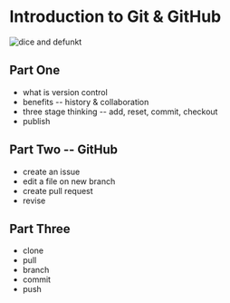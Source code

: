 # Introduction to Git & GitHub

![dice and defunkt](https://cloud.githubusercontent.com/assets/2566204/8033835/d4ea459e-0e1c-11e5-8d1e-1214043e824f.JPG)

## Part One
* what is version control
* benefits -- history & collaboration
* three stage thinking -- add, reset, commit, checkout
* publish

## Part Two -- GitHub
* create an issue
* edit a file on new branch
* create pull request
* revise

## Part Three
* clone
* pull
* branch
* commit
* push
